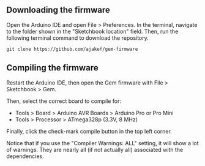 ## Downloading the firmware
Open the Arduino IDE and open File > Preferences. In the terminal, navigate to the folder shown in the "Sketchbook location" field. Then, run the following terminal command to download the repository.
```
git clone https://github.com/ajakef/gem-firmware
```

## Compiling the firmware
Restart the Arduino IDE, then open the Gem firmware with File > Sketchbook > Gem.

Then, select the correct board to compile for:
* Tools > Board > Arduino AVR Boards > Arduino Pro or Pro Mini
* Tools > Processor > ATmega328p (3.3V, 8 MHz)

Finally, click the check-mark compile button in the top left corner.

Notice that if you use the "Compiler Warnings: ALL" setting, it will show a lot of warnings. They are nearly all (if not actually all) associated with the dependencies.

